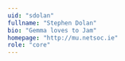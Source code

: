 ```yaml
---
uid: "sdolan"
fullname: "Stephen Dolan"
bio: "Gemma loves to Jam"
homepage: "http://mu.netsoc.ie"
role: "core"
---
```

